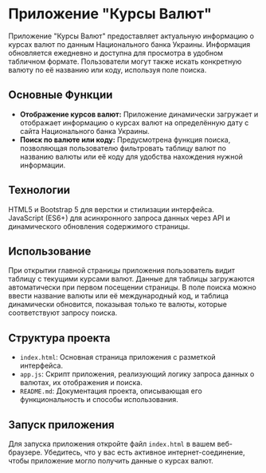 <h1>Приложение "Курсы Валют"</h1>
<p>Приложение "Курсы Валют" предоставляет актуальную информацию о курсах валют по данным Национального банка Украины. Информация обновляется ежедневно и доступна для просмотра в удобном табличном формате. Пользователи могут также искать конкретную валюту по её названию или коду, используя поле поиска.</p>

<h2>Основные Функции</h2>
    <ul>
        <li><strong>Отображение курсов валют:</strong> Приложение динамически загружает и отображает информацию о курсах валют на определённую дату с сайта Национального банка Украины.</li>
        <li><strong>Поиск по валюте или коду:</strong> Предусмотрена функция поиска, позволяющая пользователю фильтровать таблицу валют по названию валюты или её коду для удобства нахождения нужной информации.</li>
    </ul>

<h2>Технологии</h2>
<p>HTML5 и Bootstrap 5 для верстки и стилизации интерфейса.<br>JavaScript (ES6+) для асинхронного запроса данных через API и динамического обновления содержимого страницы.</p>

<h2>Использование</h2>
<p>При открытии главной страницы приложения пользователь видит таблицу с текущими курсами валют. Данные для таблицы загружаются автоматически при первом посещении страницы. В поле поиска можно ввести название валюты или её международный код, и таблица динамически обновится, показывая только те валюты, которые соответствуют запросу поиска.</p>

<h2>Структура проекта</h2>
    <ul>
        <li><code>index.html</code>: Основная страница приложения с разметкой интерфейса.</li>
        <li><code>app.js</code>: Скрипт приложения, реализующий логику запроса данных о валютах, их отображения и поиска.</li>
        <li><code>README.md</code>: Документация проекта, описывающая его функциональность и способы использования.</li>
    </ul>

<h2>Запуск приложения</h2>
<p>Для запуска приложения откройте файл <code>index.html</code> в вашем веб-браузере. Убедитесь, что у вас есть активное интернет-соединение, чтобы приложение могло получить данные о курсах валют.</p>